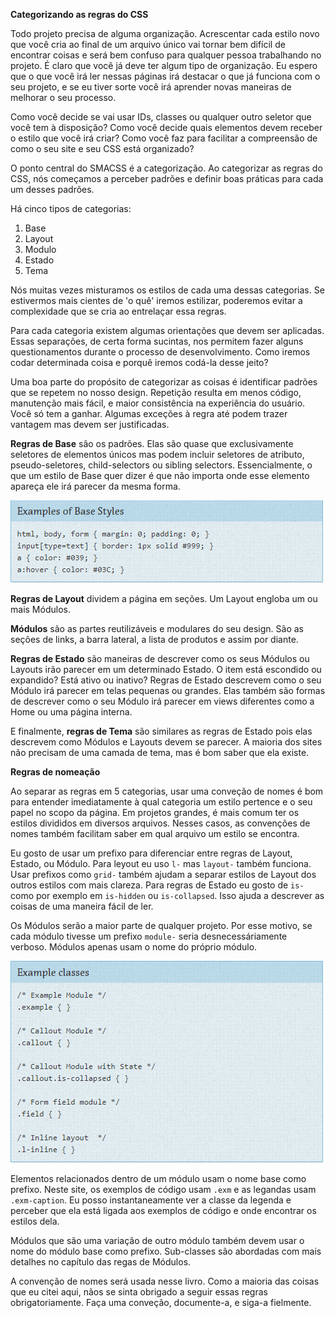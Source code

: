 **Categorizando as regras do CSS**

Todo projeto precisa de alguma organização. Acrescentar cada estilo novo que você cria ao final de um arquivo único vai tornar bem difícil de encontrar coisas e será bem confuso para qualquer pessoa trabalhando no projeto. É claro que você já deve ter algum tipo de organização. Eu espero que o que você irá ler nessas páginas irá destacar o que já funciona com o seu projeto, e se eu tiver sorte você irá aprender novas maneiras de melhorar o seu processo.

Como você decide se vai usar IDs, classes ou qualquer outro seletor que você tem à disposição? Como você decide quais elementos devem receber o estilo que você irá criar? Como você faz para facilitar a compreensão de como o seu site e seu CSS está organizado?

O ponto central do SMACSS é a categorização. Ao categorizar as regras do CSS, nós começamos a perceber padrões e definir boas práticas para cada um desses padrões.

Há cinco tipos de categorias:
1. Base
2. Layout
3. Modulo
4. Estado
5. Tema

Nós muitas vezes misturamos os estilos de cada uma dessas categorias. Se estivermos mais cientes de 'o quê' iremos estilizar, poderemos evitar a complexidade que se cria ao entrelaçar essa regras. 

Para cada categoria existem algumas orientações que devem ser aplicadas. Essas separações, de certa forma sucintas, nos permitem fazer alguns questionamentos durante o processo de desenvolvimento. Como iremos codar determinada coisa e porquê iremos codá-la desse jeito?

Uma boa parte do propósito de categorizar as coisas é identificar padrões que se repetem no nosso design. Repetição resulta em menos código, manutenção mais fácil, e maior consistência na experiência do usuário. Você só tem a ganhar. Algumas exceções à regra até podem trazer vantagem mas devem ser justificadas.

**Regras de Base** são os padrões. Elas são quase que exclusivamente seletores de elementos únicos mas podem incluir seletores de atributo, pseudo-seletores, child-selectors ou sibling selectors. Essencialmente, o que um estilo de Base quer dizer é que não importa onde esse elemento apareça ele irá parecer da mesma forma.

<img src="images/Base.PNG">

**Regras de Layout** dividem a página em seções. Um Layout engloba um ou mais Módulos.

**Módulos** são as partes reutilizáveis e modulares do seu design. São as seções de links, a barra lateral, a lista de produtos e assim por diante.

**Regras de Estado** são maneiras de descrever como os seus Módulos ou Layouts irão parecer em um determinado Estado. O item está escondido ou expandido? Está ativo ou inativo? Regras de Estado descrevem como o seu Módulo irá parecer em telas pequenas ou grandes. Elas também são formas de descrever como o seu Módulo irá parecer em views diferentes como a Home ou uma página interna.

E finalmente, **regras de Tema** são similares as regras de Estado pois elas descrevem como Módulos e Layouts devem se parecer. A maioria dos sites não precisam de uma camada de tema, mas é bom saber que ela existe.

**Regras de nomeação** 

Ao separar as regras em 5 categorias, usar uma conveção de nomes é bom para entender imediatamente à qual categoria um estilo pertence e o seu papel no scopo da página. Em projetos grandes, é mais comum ter os estilos divididos em diversos arquivos. Nesses casos, as convenções de nomes também facilitam saber em qual arquivo um estilo se encontra.

Eu gosto de usar um prefixo para diferenciar entre regras de Layout, Estado, ou Módulo. Para leyout eu uso `l-` mas `layout-` também funciona. Usar prefixos como `grid-` também ajudam a separar estilos de Layout dos outros estilos com mais clareza. Para regras de Estado eu gosto de `is-` como por exemplo em `is-hidden` ou `is-collapsed`. Isso ajuda a descrever as coisas de uma maneira fácil de ler.

Os Módulos serão a maior parte de qualquer projeto. Por esse motivo, se cada módulo tivesse um prefixo `module-` seria desnecessáriamente verboso. Módulos apenas usam o nome do próprio módulo.

<img src="images/nome-modulos.PNG">

Elementos relacionados dentro de um módulo usam o nome base como prefixo. Neste site, os exemplos de código usam `.exm` e as legandas usam `.exm-caption`. Eu posso instantaneamente ver a classe da legenda e perceber que ela está ligada aos exemplos de código e onde encontrar os estilos dela. 

Módulos que são uma variação de outro módulo também devem usar o nome do módulo base como prefixo. Sub-classes são abordadas com mais detalhes no capítulo das regas de Módulos. 

A convenção de nomes será usada nesse livro. Como a maioria das coisas que eu citei aqui, nãos se sinta obrigado a seguir essas regras obrigatoriamente. Faça uma conveção, documente-a, e siga-a fielmente. 